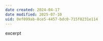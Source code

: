 ```yaml
---
date created: 2024-04-17
date modified: 2025-07-10
uid: 0ef099ab-8ce5-4457-bdc0-715f0231e114
---
```


excerpt

<!-- more -->
